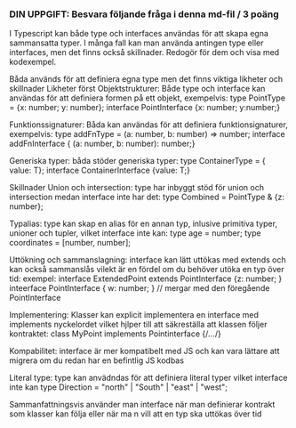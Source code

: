 ###  DIN UPPGIFT: Besvara följande fråga i denna md-fil / 3 poäng

I Typescript kan både type och interfaces användas för att skapa egna sammansatta typer. I många fall kan man använda antingen type eller interfaces, men det finns också skillnader. Redogör för dem och visa med kodexempel. 

Båda används för att definiera egna type men det finns viktiga likheter och skillnader
Likheter först
Objektstrukturer:
Både type och interface kan användas för att definiera formen på ett objekt, exempelvis:
type PointType = {x: number; y: number};
interface PointInterface {x: number; y:number;}

Funktionssignaturer: Båda kan användas för att definiera funktionsignaturer, exempelvis:
type addFnType = (a: number, b: number) => number;
interface addFnInterface { (a: number, b: number): number;}

Generiska typer: båda stöder generiska typer:
type ContainerType<T> = { value: T};
interface ContainerInterface <T> {value: T;}


Skillnader
Union och intersection: type har inbyggt stöd för union och intersection medan interface inte har det:
type Combined = PointType & {z: number};

Typalias: type kan skap en alias för en annan typ, inlusive primitiva typer, unioner och tupler, vilket interface inte kan:
type age = number;
type coordinates = [number, number];


Uttökning och sammanslagning: interface kan lätt uttökas med extends och kan också sammanslås vilekt är en fördel om du behöver utöka en typ över tid: exempel:
interface ExtendedPoint extends PointInterface {z: number; }
inteerface PointInterface { w: number; } // mergar med den föregående PointInterface

Implementering: Klasser kan explicit implementera en interface med implements nyckelordet vilket hjlper till att säkreställa att klassen följer kontraktet:
class MyPoint implements Pointinterface {/*...*/}

Kompabilitet: interface är mer kompatibelt med JS och kan vara lättare att migrera om du redan har en befintlig JS kodbas

Literal type: type kan anvädndas för att definiera literal typer vilket interface inte kan
type Direction = "north" | "South" | "east" | "west";

Sammanfattningsvis använder man interface när man definierar kontrakt som klasser kan följa eller när ma n  vill att en typ ska uttökas över tid
